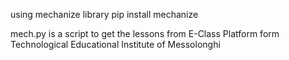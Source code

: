 using mechanize library
pip install mechanize

mech.py is a script to get the lessons from E-Class Platform 
form Technological Educational Institute of Messolonghi
